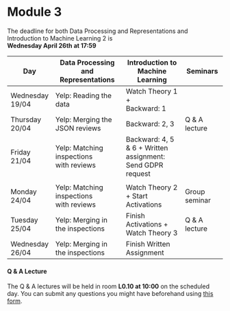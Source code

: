 
# Module 3

The deadline for both Data Processing and Representations and Introduction to Machine Learning 2 is<br>**Wednesday April 26th at 17:59**

| Day                | Data Processing<br>and Representations | Introduction to<br>Machine Learning | Seminars          |
| ------------------ | ---------------------------- | ----------------------------------- | --------------------------- |
| Wednesday<br>19/04 | Yelp: Reading the data       | Watch Theory 1 +<br>Backward: 1     |                             |
| Thursday<br>20/04  | Yelp: Merging the JSON reviews | Backward: 2, 3                    | Q & A lecture               |
| Friday<br>21/04    | Yelp: Matching inspections<br>with reviews | Backward: 4, 5 & 6 + Written<br>assignment: Send GDPR request |  |
|                    |                                            |                                                               |  |
| Monday<br>24/04    | Yelp: Matching inspections<br>with reviews | Watch Theory 2<br>+ Start Activations | Group seminar|
| Tuesday<br>25/04   | Yelp: Merging in the inspections | Finish Activations +<br>Watch Theory 3 | Q & A lecture        |
| Wednesday<br>26/04 | Yelp: Merging in the inspections | Finish Written Assignment       |                             |



#### Q & A Lecture

The Q & A lectures will be held in room **L0.10 at 10:00** on the scheduled day. You can submit any questions you might have beforehand using [this form](https://forms.office.com/Pages/ResponsePage.aspx?id=zcrxoIxhA0S5RXb7PWh05ZTDc7biyulCvpu4U-tarWtURTdPSDJaOUVHR002NzFFSktXNDNTTk5ENi4u).

